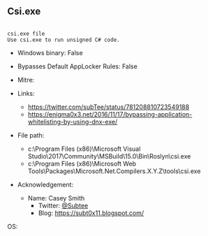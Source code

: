 ## Csi.exe
```

csi.exe file
Use csi.exe to run unsigned C# code.
```
* Windows binary: False   
* Bypasses Default AppLocker Rules: False   
* Mitre: []()   
   
* Links:   
  * https://twitter.com/subTee/status/781208810723549188
  * https://enigma0x3.net/2016/11/17/bypassing-application-whitelisting-by-using-dnx-exe/
   
* File path:   
  * c:\Program Files (x86)\Microsoft Visual Studio\2017\Community\MSBuild\15.0\Bin\Roslyn\csi.exe
  * c:\Program Files (x86)\Microsoft Web Tools\Packages\Microsoft.Net.Compilers.X.Y.Z\tools\csi.exe
   
* Acknowledgement:   
  * Name: Casey Smith
    * Twitter: [@Subtee](https://twitter.com/@Subtee)
    * Blog: https://subt0x11.blogspot.com/
   
OS:  
